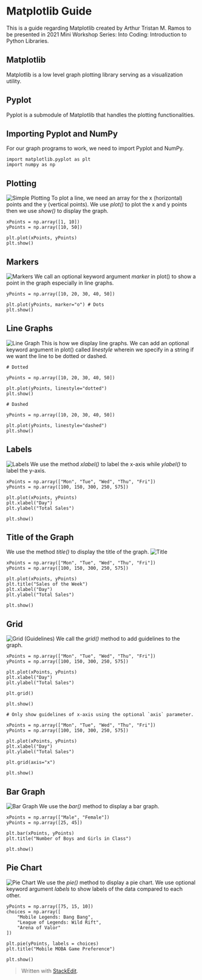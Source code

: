 ﻿
# Matplotlib Guide
This is a guide regarding Matplotlib created by Arthur Tristan M. Ramos to be presented in 2021 Mini Workshop Series: Into Coding: Introduction to Python Libraries.

## Matplotlib
Matplotlib is a low level graph plotting library serving as a visualization utility.

## Pyplot
Pyplot is a submodule of Matplotlib that handles the plotting functionalities.

## Importing Pyplot and NumPy
For our graph programs to work, we need to import Pyplot and NumPy.

```
import matplotlib.pyplot as plt
import numpy as np
```

## Plotting
![Simple Plotting](https://github.com/dev-arthur-g20r/pylib-matplotlib/blob/main/images/plotpy.png)
To plot a line, we need an array for the x (horizontal) points and the y (vertical points). We use *plot()* to plot the x and y points then we use *show()* to display the graph.

```
xPoints = np.array([1, 10])
yPoints = np.array([10, 50])

plt.plot(xPoints, yPoints)
plt.show()
```

## Markers
![Markers](https://github.com/dev-arthur-g20r/pylib-matplotlib/blob/main/images/markersandgrid.png)
We call an optional keyword argument *marker* in plot() to show a point in the graph especially in line graphs.

```
yPoints = np.array([10, 20, 30, 40, 50])

plt.plot(yPoints, marker="o") # Dots
plt.show()
```

## Line Graphs
![Line Graph](https://github.com/dev-arthur-g20r/pylib-matplotlib/blob/main/images/linegraph.png)
This is how we display line graphs. We can add an optional keyword argument in plot() called *linestyle* wherein we specify in a string if we want the line to be dotted or dashed.

```
# Dotted

yPoints = np.array([10, 20, 30, 40, 50])

plt.plot(yPoints, linestyle="dotted")
plt.show()
```

```
# Dashed

yPoints = np.array([10, 20, 30, 40, 50])

plt.plot(yPoints, linestyle="dashed")
plt.show()
```

## Labels
![Labels](https://github.com/dev-arthur-g20r/pylib-matplotlib/blob/main/images/linegraph.png)
We use the method *xlabel()* to label the x-axis while *ylabel()* to label the y-axis.

```
xPoints = np.array(["Mon", "Tue", "Wed", "Thu", "Fri"])
yPoints = np.array([100, 150, 300, 250, 575])

plt.plot(xPoints, yPoints)
plt.xlabel("Day")
plt.ylabel("Total Sales")

plt.show()
```

## Title of the Graph

We use the method *title()* to display the title of the graph.
![Title](https://github.com/dev-arthur-g20r/pylib-matplotlib/blob/main/images/linegraph.png)
```
xPoints = np.array(["Mon", "Tue", "Wed", "Thu", "Fri"])
yPoints = np.array([100, 150, 300, 250, 575])

plt.plot(xPoints, yPoints)
plt.title("Sales of the Week")
plt.xlabel("Day")
plt.ylabel("Total Sales")

plt.show()
```

## Grid
![Grid (Guidelines)](https://github.com/dev-arthur-g20r/pylib-matplotlib/blob/main/images/markersandgrid.png)
We call the *grid()* method to add guidelines to the graph.

```
xPoints = np.array(["Mon", "Tue", "Wed", "Thu", "Fri"])
yPoints = np.array([100, 150, 300, 250, 575])

plt.plot(xPoints, yPoints)
plt.xlabel("Day")
plt.ylabel("Total Sales")

plt.grid()

plt.show()
```

```
# Only show guidelines of x-axis using the optional `axis` parameter.

xPoints = np.array(["Mon", "Tue", "Wed", "Thu", "Fri"])
yPoints = np.array([100, 150, 300, 250, 575])

plt.plot(xPoints, yPoints)
plt.xlabel("Day")
plt.ylabel("Total Sales")

plt.grid(axis="x")

plt.show()
```

## Bar Graph
![Bar Graph](https://github.com/dev-arthur-g20r/pylib-matplotlib/blob/main/images/bargraph.png)
We use the *bar()* method to display a bar graph.

```
xPoints = np.array(["Male", "Female"])
yPoints = np.array([25, 45])

plt.bar(xPoints, yPoints)
plt.title("Number of Boys and Girls in Class")

plt.show()
```

## Pie Chart
![Pie Chart](https://github.com/dev-arthur-g20r/pylib-matplotlib/blob/main/images/piechart.png)
We use the *pie()* method to display a pie chart. We use optional keyword argument *labels* to show labels of the data compared to each other.

```
yPoints = np.array([75, 15, 10])
choices = np.array([
	"Mobile Legends: Bang Bang", 
	"League of Legends: Wild Rift", 
	"Arena of Valor"
])

plt.pie(yPoints, labels = choices)
plt.title("Mobile MOBA Game Preference")

plt.show()
```
> Written with [StackEdit](https://stackedit.io/).
